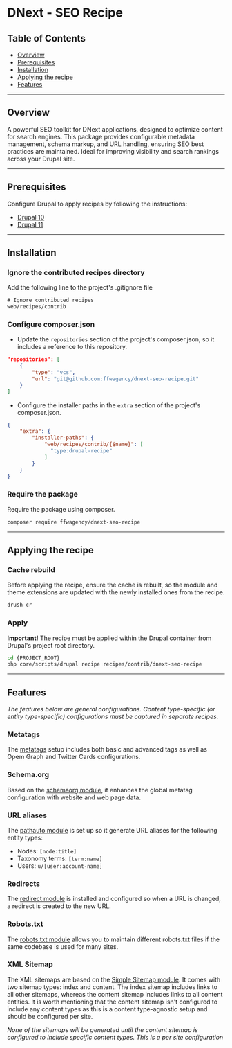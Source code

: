 # DNext - SEO Recipe

## Table of Contents
- [Overview](#overview)
- [Prerequisites](#prerequisites)
- [Installation](#installation)
- [Applying the recipe](#applying-the-recipe)
- [Features](#features)

---

## Overview
A powerful SEO toolkit for DNext applications, designed to optimize content for search engines. This package provides configurable metadata management, schema markup, and URL handling, ensuring SEO best practices are maintained. Ideal for improving visibility and search rankings across your Drupal site.

---

## Prerequisites
Configure Drupal to apply recipes by following the instructions:
- [Drupal 10](https://git.drupalcode.org/project/distributions_recipes/-/blob/1.0.x/docs/getting_started.md)
- [Drupal 11](https://git.drupalcode.org/project/distributions_recipes/-/blob/1.0.x/docs/getting_started_d11.md)

---

## Installation

### Ignore the contributed recipes directory
Add the following line to the project's .gitignore file

```txt
# Ignore contributed recipes
web/recipes/contrib
```

### Configure composer.json
- Update the `repositories` section of the project's composer.json, so it includes a reference to this repository.
```json
"repositories": [
    {
        "type": "vcs",
        "url": "git@github.com:ffwagency/dnext-seo-recipe.git"
    }
]
```
- Configure the installer paths in the `extra` section of the project's composer.json.

```json
{
    "extra": {
        "installer-paths": {
            "web/recipes/contrib/{$name}": [
              "type:drupal-recipe"
            ]
        }
    }
}
```

### Require the package
Require the package using composer.
```bash
composer require ffwagency/dnext-seo-recipe
```

---

## Applying the recipe

### Cache rebuild
Before applying the recipe, ensure the cache is rebuilt, so the module and theme extensions are updated with
the newly installed ones from the recipe.

```bash
drush cr
```

### Apply

<strong>Important!</strong> The recipe must be applied within the Drupal container from Drupal's project root directory.
```bash
cd {PROJECT_ROOT}
php core/scripts/drupal recipe recipes/contrib/dnext-seo-recipe
```
---

## Features

_The features below are general configurations. Content type-specific (or entity type-specific) configurations must be
captured in separate recipes._

### Metatags
The [metatags](https://www.drupal.org/project/metatag) setup includes both basic and advanced tags as well as Opem Graph and Twitter Cards configurations.

### Schema.org
Based on the [schemaorg module](https://www.drupal.org/project/schemaorg), it enhances the global metatag configuration with website and web page data.

### URL aliases
The [pathauto module](https://www.drupal.org/project/pathauto) is set up so it generate URL aliases for the following entity types:
- Nodes: `[node:title]`
- Taxonomy terms: `[term:name]`
- Users: `u/[user:account-name]`

### Redirects
The [redirect module](https://www.drupal.org/project/redirect) is installed and configured so when a URL is changed, a redirect is created to the new URL.

### Robots.txt
The [robots.txt module](https://www.drupal.org/project/robotstxt) allows you to maintain different robots.txt files if the same codebase is used for many sites.

### XML Sitemap
The XML sitemaps are based on the [Simple Sitemap module](https://www.drupal.org/project/simple_sitemap). It comes with two sitemap types: index and content.
The index sitemap includes links to all other sitemaps, whereas the content sitemap includes links to all content entities. It is worth mentioning that the
content sitemap isn't configured to include any content types as this is a content type-agnostic setup and should be configured per site.

_None of the sitemaps will be generated until the content sitemap is configured to include specific content types. This
is a per site configuration_
